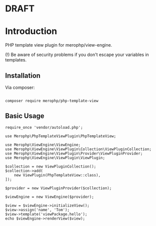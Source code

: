# DRAFT

# Introduction
PHP template view plugin for merophp/view-engine.

(!) Be aware of security problems if you don't escape your variables in templates.

## Installation

Via composer:

<code>
composer require merophp/php-template-view
</code>

## Basic Usage

<pre><code>require_once 'vendor/autoload.php';

use Merophp\PhpTemplateViewPlugin\PhpTemplateView;

use Merophp\ViewEngine\ViewEngine;
use Merophp\ViewEngine\ViewPlugin\Collection\ViewPluginCollection;
use Merophp\ViewEngine\ViewPlugin\Provider\ViewPluginProvider;
use Merophp\ViewEngine\ViewPlugin\ViewPlugin;

$collection = new ViewPluginCollection();
$collection->add(
    new ViewPlugin(PhpTemplateView::class),
]);

$provider = new ViewPluginProvider($collection);

$viewEngine = new ViewEngine($provider);

$view = $viewEngine->initializeView();
$view->assign('name', 'Tom');
$view->template('viewPackage.hello');
echo $viewEngine->renderView($view);
</code></pre>
